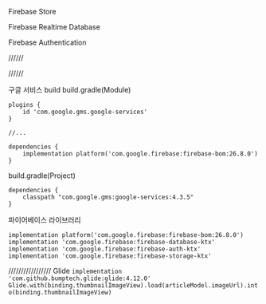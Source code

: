 Firebase Store

Firebase Realtime Database

Firebase Authentication

//////




//////

구글 서비스 build
build.gradle(Module)
```
plugins {
    id 'com.google.gms.google-services'
}

//...

dependencies {
    implementation platform('com.google.firebase:firebase-bom:26.8.0')
}
```

build.gradle(Project)
```
dependencies {
    classpath "com.google.gms:google-services:4.3.5"
}
```

파이어베이스 라이브러리
```
implementation platform('com.google.firebase:firebase-bom:26.8.0')
implementation 'com.google.firebase:firebase-database-ktx'
implementation 'com.google.firebase:firebase-auth-ktx'
implementation 'com.google.firebase:firebase-storage-ktx'
```


/////////////////
Glide
`implementation 'com.github.bumptech.glide:glide:4.12.0'`
`Glide.with(binding.thumbnailImageView).load(articleModel.imageUrl).into(binding.thumbnailImageView)`